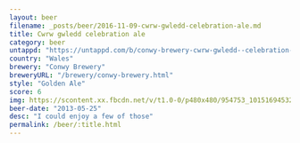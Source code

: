 ```yaml
---
layout: beer
filename: _posts/beer/2016-11-09-cwrw-gwledd-celebration-ale.md
title: Cwrw gwledd celebration ale
category: beer
untappd: "https://untappd.com/b/conwy-brewery-cwrw-gwledd--celebration-ale-/167167"
country: "Wales"
brewery: "Conwy Brewery"
breweryURL: "/brewery/conwy-brewery.html"
style: "Golden Ale"
score: 6
img: https://scontent.xx.fbcdn.net/v/t1.0-0/p480x480/954753_10151694532288745_1231818486_n.jpg?oh=2d53f0f8cd8adbe7d79487bbf2689d27&oe=5B4A2F40
beer-date: "2013-05-25"
desc: "I could enjoy a few of those"
permalink: /beer/:title.html
---
```

